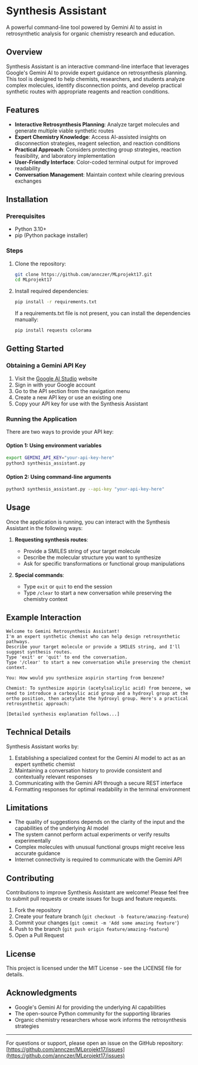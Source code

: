 # Synthesis Assistant

A powerful command-line tool powered by Gemini AI to assist in retrosynthetic analysis for organic chemistry research and education.

## Overview

Synthesis Assistant is an interactive command-line interface that leverages Google's Gemini AI to provide expert guidance on retrosynthesis planning. This tool is designed to help chemists, researchers, and students analyze complex molecules, identify disconnection points, and develop practical synthetic routes with appropriate reagents and reaction conditions.

## Features

- **Interactive Retrosynthesis Planning**: Analyze target molecules and generate multiple viable synthetic routes
- **Expert Chemistry Knowledge**: Access AI-assisted insights on disconnection strategies, reagent selection, and reaction conditions
- **Practical Approach**: Considers protecting group strategies, reaction feasibility, and laboratory implementation
- **User-Friendly Interface**: Color-coded terminal output for improved readability
- **Conversation Management**: Maintain context while clearing previous exchanges

## Installation

### Prerequisites

- Python 3.10+
- pip (Python package installer)

### Steps

1. Clone the repository:
   ```bash
   git clone https://github.com/annczer/MLprojekt17.git
   cd MLprojekt17
   ```

2. Install required dependencies:
   ```bash
   pip install -r requirements.txt
   ```

   If a requirements.txt file is not present, you can install the dependencies manually:
   ```bash
   pip install requests colorama
   ```

## Getting Started

### Obtaining a Gemini API Key

1. Visit the [Google AI Studio](https://aistudio.google.com/) website
2. Sign in with your Google account
3. Go to the API section from the navigation menu
4. Create a new API key or use an existing one
5. Copy your API key for use with the Synthesis Assistant

### Running the Application

There are two ways to provide your API key:

#### Option 1: Using environment variables

```bash
export GEMINI_API_KEY="your-api-key-here"
python3 synthesis_assistant.py
```

#### Option 2: Using command-line arguments

```bash
python3 synthesis_assistant.py --api-key "your-api-key-here"
```

## Usage

Once the application is running, you can interact with the Synthesis Assistant in the following ways:

1. **Requesting synthesis routes**:
   - Provide a SMILES string of your target molecule
   - Describe the molecular structure you want to synthesize
   - Ask for specific transformations or functional group manipulations

2. **Special commands**:
   - Type `exit` or `quit` to end the session
   - Type `/clear` to start a new conversation while preserving the chemistry context

## Example Interaction

```
Welcome to Gemini Retrosynthesis Assistant!
I'm an expert synthetic chemist who can help design retrosynthetic pathways.
Describe your target molecule or provide a SMILES string, and I'll suggest synthesis routes.
Type 'exit' or 'quit' to end the conversation.
Type '/clear' to start a new conversation while preserving the chemist context.

You: How would you synthesize aspirin starting from benzene?

Chemist: To synthesize aspirin (acetylsalicylic acid) from benzene, we need to introduce a carboxylic acid group and a hydroxyl group at the ortho position, then acetylate the hydroxyl group. Here's a practical retrosynthetic approach:

[Detailed synthesis explanation follows...]
```

## Technical Details

Synthesis Assistant works by:

1. Establishing a specialized context for the Gemini AI model to act as an expert synthetic chemist
2. Maintaining a conversation history to provide consistent and contextually relevant responses
3. Communicating with the Gemini API through a secure REST interface
4. Formatting responses for optimal readability in the terminal environment

## Limitations

- The quality of suggestions depends on the clarity of the input and the capabilities of the underlying AI model
- The system cannot perform actual experiments or verify results experimentally
- Complex molecules with unusual functional groups might receive less accurate guidance
- Internet connectivity is required to communicate with the Gemini API

## Contributing

Contributions to improve Synthesis Assistant are welcome! Please feel free to submit pull requests or create issues for bugs and feature requests.

1. Fork the repository
2. Create your feature branch (`git checkout -b feature/amazing-feature`)
3. Commit your changes (`git commit -m 'Add some amazing feature'`)
4. Push to the branch (`git push origin feature/amazing-feature`)
5. Open a Pull Request

## License

This project is licensed under the MIT License - see the LICENSE file for details.

## Acknowledgments

- Google's Gemini AI for providing the underlying AI capabilities
- The open-source Python community for the supporting libraries
- Organic chemistry researchers whose work informs the retrosynthesis strategies

---

For questions or support, please open an issue on the GitHub repository: [https://github.com/annczer/MLprojekt17/issues](https://github.com/annczer/MLprojekt17/issues)
